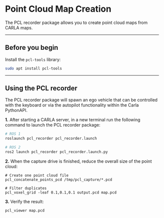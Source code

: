 # Point Cloud Map Creation

The PCL recorder package allows you to create point cloud maps from CARLA maps.

---

## Before you begin

Install the `pcl-tools` library:

```sh
sudo apt install pcl-tools
```

---

## Using the PCL recorder

The PCL recorder package will spawn an ego vehicle that can be controlled with the keyboard or via the autopilot functionality within the Carla PythonAPI.

__1.__ After starting a CARLA server, in a new terminal run the following command to launch the PCL recorder package:

```sh
# ROS 1
roslaunch pcl_recorder pcl_recorder.launch

# ROS 2
ros2 launch pcl_recorder pcl_recorder.launch.py
```
__2.__ When the capture drive is finished, reduce the overall size of the point cloud:

```
# Create one point cloud file
pcl_concatenate_points_pcd /tmp/pcl_capture/*.pcd

# Filter duplicates
pcl_voxel_grid -leaf 0.1,0.1,0.1 output.pcd map.pcd
```

__3.__ Verify the result:

```sh
pcl_viewer map.pcd
```
